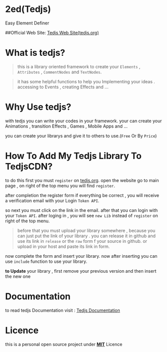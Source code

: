 # 2ed(Tedjs)
Easy Element Definer

##Official Web Site: [Tedjs Web Site(tedjs.org)](https://tedjs.org)
# What is tedjs?
> this is a library oriented framework to create your `Elements` , `Attributes` , `CommentNodes` and `TextNodes`.

> it has some helpful functions to help you Implementing your ideas . accessing to Events , creating Effects and ...

# Why Use tedjs?
with tedjs you can write your codes in your framework.
your can create your Animations , transition Effects , Games , Mobile Apps and ...

you can create your librarys and give it to others to use.(`Free` Or By `Price`)

# How To Add My Tedjs Library To TedjsCDN?
to do this first you must `register`  on [tedjs.org](https://tedjs.org). open the website go to main page , on right of the top menu you will find `register`.

after completion the register form if everything be correct , you will receive a verification email with your Login `Token API`.

so next you must click on the link in the email. after that you can login with your `Token API`. after loging in , you will see `new Lib` instead of `register` on right of the top menu.

> before that you must upload your library somewhere , because you can just put the link of your library . you can release it in github and use its link in `release` or the `raw` form f your source in github. or upload in your host and paste its link in form.

now complete the form and insert your library. now after inserting you can use `include` function to use your library.

**to Update** your library , first remove your previous version and then insert the new one

# Documentation
to read tedjs Documentation visit : [Tedjs Documentation](https://tedjs.org/#page:doc)

# Licence
this is a personal open source project under [**MIT**](https://github.com/poryagrand/tedjs/blob/master/LICENSE) Licence
